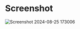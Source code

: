 # Screenshot

![Screenshot 2024-08-25 173006](https://github.com/user-attachments/assets/b4d20a43-8af6-4006-9a98-c1799b6e1606)
